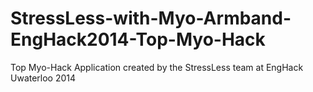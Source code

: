 StressLess-with-Myo-Armband-EngHack2014-Top-Myo-Hack
====================================================

Top Myo-Hack Application created by the StressLess team at EngHack Uwaterloo 2014
